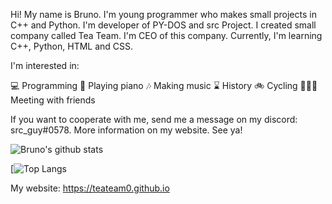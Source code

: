 Hi! My name is Bruno. I'm young programmer who makes small projects in C++ and Python. I'm developer of PY-DOS and src Project. I created small company called Tea Team. I'm CEO of this company. Currently, I'm learning C++, Python, HTML and CSS.

I'm interested in:

💻 Programming
🎹 Playing piano
🎶 Making music
⌛ History
🚲 Cycling
🧑‍🤝‍🧑 Meeting with friends

If you want to cooperate with me, send me a message on my discord: src_guy#0578. More information on my website. See ya!

![Bruno's github stats](https://github-readme-stats.vercel.app/api?username=srcguy&theme=midnight-purple&show_icons=true)

[![Top Langs](https://github-readme-stats.vercel.app/api/top-langs/?username=srcguy&theme=midnight-purple&show_icons=true)

My website: https://teateam0.github.io
